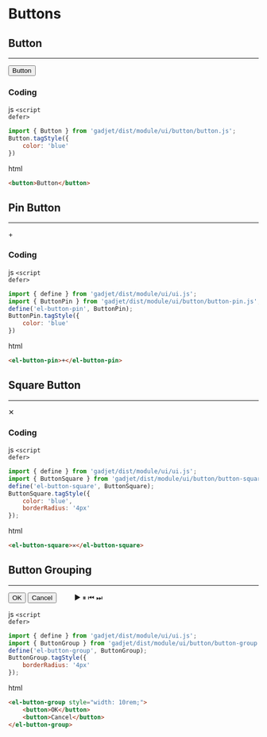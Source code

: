 # Buttons

## Button
---
<div class="preview">
    <button class="blue">Button</button>
</div>

### Coding

<el-code-title>js <code>\<script defer></code></el-code-title>
```js
import { Button } from 'gadjet/dist/module/ui/button/button.js';
Button.tagStyle({
    color: 'blue'
})
```

<el-code-title>html</el-code-title>
```html
<button>Button</button>
```


## Pin Button
---
<div class="preview">
    <el-button-pin>+</el-button-pin>
</div>

### Coding

<el-code-title>js <code>\<script defer></code></el-code-title>
```js
import { define } from 'gadjet/dist/module/ui/ui.js';
import { ButtonPin } from 'gadjet/dist/module/ui/button/button-pin.js';
define('el-button-pin', ButtonPin);
ButtonPin.tagStyle({
    color: 'blue'
})
```

<el-code-title>html</el-code-title>
```html
<el-button-pin>+</el-button-pin>
```

## Square Button
---
<div class="preview">
    <el-button-square>✕</el-button-square>
</div>

### Coding
<el-code-title>js <code>\<script defer></code></el-code-title>
```js
import { define } from 'gadjet/dist/module/ui/ui.js';
import { ButtonSquare } from 'gadjet/dist/module/ui/button/button-square.js';
define('el-button-square', ButtonSquare);
ButtonSquare.tagStyle({
    color: 'blue',
    borderRadius: '4px'
});
```

<el-code-title>html</el-code-title>
```html
<el-button-square>✕</el-button-square>
```

## Button Grouping
---
<div class="preview">
    <el-button-group style="width: 10rem;">
        <button>OK</button>
        <button>Cancel</button>
    </el-button-group>
    <el-button-group style="margin-left: 2rem;">
        <el-button-square>▶</el-button-square>
        <el-button-square>⏸</el-button-square>
        <el-button-square>⏮</el-button-square>
        <el-button-square>⏭</el-button-square>
    </el-button-group>
</div>

<el-code-title>js <code>\<script defer></code></el-code-title>
```js
import { define } from 'gadjet/dist/module/ui/ui.js';
import { ButtonGroup } from 'gadjet/dist/module/ui/button/button-group.js';
define('el-button-group', ButtonGroup);
ButtonGroup.tagStyle({
    borderRadius: '4px'
});
```

<el-code-title>html</el-code-title>
```html
<el-button-group style="width: 10rem;">
    <button>OK</button>
    <button>Cancel</button>
</el-button-group>
```